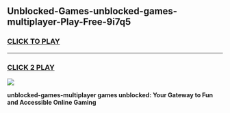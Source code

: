 
## Unblocked-Games-unblocked-games-multiplayer-Play-Free-9i7q5
<h3>
<a href="https://premium76.site?title=unblocked-games-multiplayer&ref=23A">CLICK TO PLAY</a></h3>
<hr>

<h3>
<a href="https://premium76.site?title=unblocked-games-multiplayer&ref=23A">CLICK 2 PLAY</a>
  
</h3>

<a href="https://premium76.site?title=unblocked-games-multiplayer&ref=23A"><img src="https://clearcache.store/games.png"></a>


**unblocked-games-multiplayer games unblocked: Your Gateway to Fun and Accessible Online Gaming**

